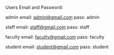 Users Email and Password:

admin
email: admin@gmail.com
pass: admin

staff
email: staff@gmail.com
pass: staff

faculty
email: faculty@gmail.com
pass: faculty

student
email: student@gmail.com
pass: student